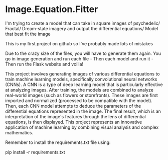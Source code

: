 #  Image.Equation.Fitter

I'm trying to create a model that can take in square images of psychedelic/ Fractal/ Dream-state imagery and output the differential equations/ Model that best fit the image

This is my first project on github so I've probably made lots of mistakes 

Due to the crazy size of the files, you will have to generate them again. You go in image generation and run each file - Then each model and run it - Then run the Flask website and voilla!

This project involves generating images of various differential equations to train machine learning models, specifically convolutional neural networks (CNNs). A CNN is a type of deep learning model that is particularly effective at analyzing images. After training, the models are combined to analyze real-world images (such as flowers or storefronts). These images are first imported and normalized (processed to be compatible with the model). Then, each CNN model attempts to deduce the parameters of the differential equations represented in the image. The final result, which is an interpretation of the image's features through the lens of differential equations, is then displayed. This project represents an innovative application of machine learning by combining visual analysis and complex mathematics.

Remember to install the requirements.txt file using:


pip install -r requirements.txt
